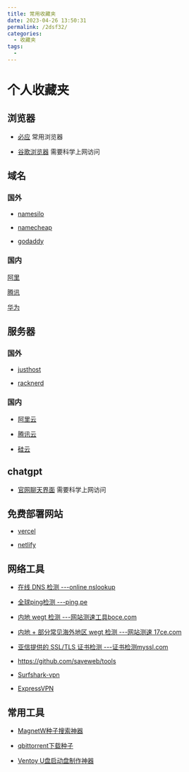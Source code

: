 ```yaml
---
title: 常用收藏夹
date: 2023-04-26 13:50:31
permalink: /2dsf32/
categories:
  - 收藏夹
tags:
  - 
---
```


# 个人收藏夹

## 浏览器

* [必应](https://www.bing.com/) 常用浏览器

* [谷歌浏览器](www.google.com) 需要科学上网访问

## 域名

### 国外

* [namesilo](https://www.namesilo.com)

* [namecheap](https://www.namecheap.com/)

* [godaddy](http://www.godaddy.com)

### 国内

[阿里](https://www.aliyun.com/wanwang/)

[腾讯](https://www.dnspod.cn/)

[华为](https://www.huaweicloud.com/product/domain.html)

## 服务器

### 国外

* [justhost](https://justhost.ru)

* [racknerd](https://my.racknerd.com/)

### 国内

* [阿里云](https://cn.aliyun.com/)

* [腾讯云](https://cloud.tencent.com/)

* [硅云](https://www.vpsor.cn/)

## chatgpt

* [官网聊天界面](https://chat.openai.com/) 需要科学上网访问

## 免费部署网站

* [vercel](https://vercel.com/dashboard)

* [netlify](https://app.netlify.com/)

## 网络工具

* [在线 DNS 检测 ---online nslookup](https://www.nslookup.io/)

* [全球ping检测 ---ping.pe](https://ping.pe/)

* [内地 wegt 检测 ---网站测速工具boce.com](https://www.boce.com/)

* [内地 + 部分常见海外地区 wegt 检测 ---网站测速 17ce.com](https://www.17ce.com/)

* [亚信提供的 SSL/TLS 证书检测 ---证书检测myssl.com](https://myssl.com/)

* https://github.com/saveweb/tools

* [Surfshark-vpn](https://bit.ly/3jTYBcl)

* [ExpressVPN](https://bit.ly/38fO0Va)

## 常用工具

* [MagnetW种子搜索神器](https://bit.ly/3zlImMl)

* [qbittorrent下载种子](https://www.qbittorrent.org)

* [Ventoy U盘启动盘制作神器](https://bit.ly/3izoMpc)
